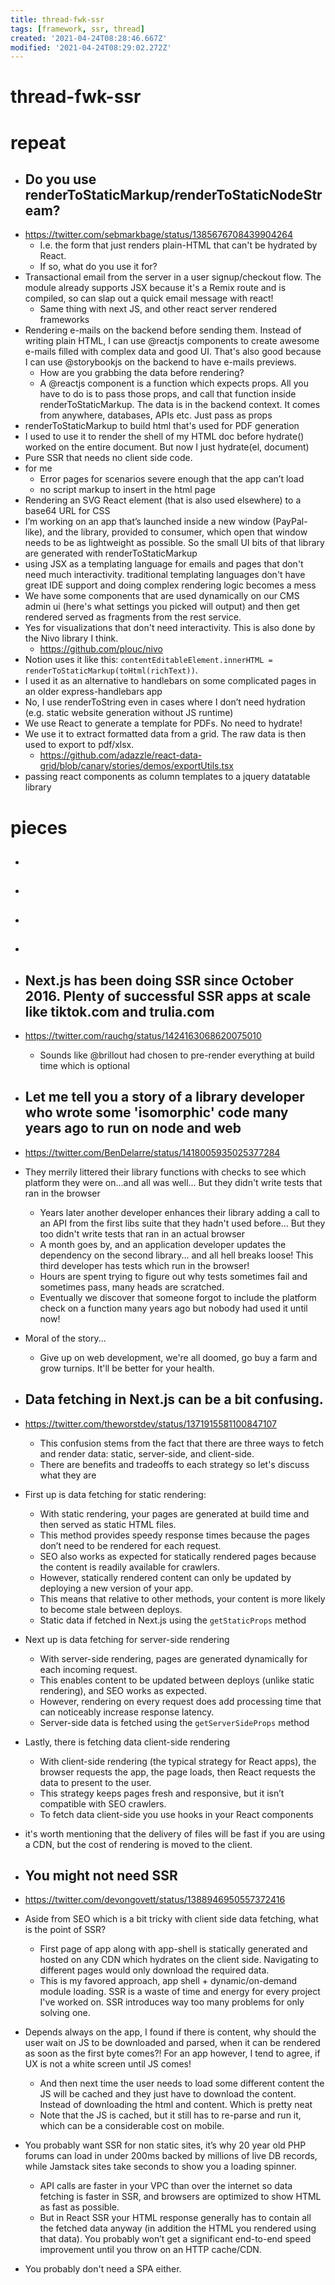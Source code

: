 ```yaml
---
title: thread-fwk-ssr
tags: [framework, ssr, thread]
created: '2021-04-24T08:28:46.667Z'
modified: '2021-04-24T08:29:02.272Z'
---
```


# thread-fwk-ssr

# repeat

<!-- #region /folded renderToStaticMarkup -->

- ## Do you use renderToStaticMarkup/renderToStaticNodeStream? 
- https://twitter.com/sebmarkbage/status/1385676708439904264
  - I.e. the form that just renders plain-HTML that can't be hydrated by React. 
  - If so, what do you use it for?
- Transactional email from the server in a user signup/checkout flow. The module already supports JSX because it's a Remix route and is compiled, so can slap out a quick email message with react!
  - Same thing with next JS, and other react server rendered frameworks
- Rendering e-mails on the backend before sending them. Instead of writing plain HTML, I can use @reactjs components to create awesome e-mails filled with complex data and good UI. That's also good because I can use @storybookjs on the backend to have e-mails previews.
  - How are you grabbing the data before rendering?
  - A @reactjs component is a function which expects props. All you have to do is to pass those props, and call that function inside renderToStaticMarkup. The data is in the backend context. It comes from anywhere, databases, APIs etc. Just pass as props
- renderToStaticMarkup to build html that's used for PDF generation
- I used to use it to render the shell of my HTML doc before hydrate() worked on the entire document. But now I just hydrate(el, document)
- Pure SSR that needs no client side code.
- for me
  - Error pages for scenarios severe enough that the app can’t load
  - no script markup to insert in the html page
- Rendering an SVG React element (that is also used elsewhere) to a base64 URL for CSS
- I’m working on an app that’s launched inside a new window (PayPal-like), and the library, provided to consumer, which open that window needs to be as lightweight as possible. So the small UI bits of that library are generated with renderToStaticMarkup
- using JSX as a templating language for emails and pages  that don't need much interactivity. traditional templating languages don't have great IDE support and doing complex rendering logic becomes a mess
- We have some components that are used dynamically on our CMS admin ui (here's what settings you picked will output) and then get rendered served as fragments from the rest service.
- Yes for visualizations that don't need interactivity. This is also done by the Nivo library I think.
  - https://github.com/plouc/nivo
- Notion uses it like this: `contentEditableElement.innerHTML = renderToStaticMarkup(toHtml(richText))`.
- I used it as an alternative to handlebars on some complicated pages in an older express-handlebars app
- No, I use renderToString even in cases where I don’t need hydration (e.g. static website generation without JS runtime)
- We use React to generate a template for PDFs. No need to hydrate!
- We use it to extract formatted data from a grid. The raw data is then used to export to pdf/xlsx.
  - https://github.com/adazzle/react-data-grid/blob/canary/stories/demos/exportUtils.tsx
- passing react components as column templates to a jquery datatable library

<!-- #endregion /folded renderToStaticMarkup -->

# pieces
- ## 

- ## 

- ## 

- ## 

- ## Next.js has been doing SSR since October 2016. Plenty of successful SSR apps at scale like tiktok.com and trulia.com 
- https://twitter.com/rauchg/status/1424163068620075010
  - Sounds like @brillout had chosen to pre-render everything at build time which is optional

- ## Let me tell you a story of a library developer who wrote some 'isomorphic' code many years ago to run on node and web
- https://twitter.com/BenDelarre/status/1418005935025377284
- They merrily littered their library functions with checks to see which platform they were on...and all was well... But they didn't write tests that ran in the browser
  - Years later another developer enhances their library adding a call to an API from the first libs suite that they hadn't used before... But they too didn't write tests that ran in an actual browser
  - A month goes by, and an application developer updates the dependency on the second library... and all hell breaks loose! This third developer has tests which run in the browser!
  - Hours are spent trying to figure out why tests sometimes fail and sometimes pass, many heads are scratched.
  - Eventually we discover that someone forgot to include the platform check on a function many years ago but nobody had used it until now!
- Moral of the story...
  - Give up on web development, we're all doomed, go buy a farm and grow turnips. It'll be better for your health.

- ## Data fetching in Next.js can be a bit confusing. 
- https://twitter.com/theworstdev/status/1371915581100847107
  - This confusion stems from the fact that there are three ways to fetch and render data: static, server-side, and client-side. 
  - There are benefits and tradeoffs to each strategy so let's discuss what they are
- First up is data fetching for static rendering:
  - With static rendering, your pages are generated at build time and then served as static HTML files. 
  - This method provides speedy response times because the pages don’t need to be rendered for each request.
  - SEO also works as expected for statically rendered pages because the content is readily available for crawlers. 
  - However, statically rendered content can only be updated by deploying a new version of your app.
  - This means that relative to other methods, your content is more likely to become stale between deploys.
  - Static data if fetched in Next.js using the `getStaticProps` method
- Next up is data fetching for server-side rendering
  - With server-side rendering, pages are generated dynamically for each incoming request. 
  - This enables content to be updated between deploys (unlike static rendering), and SEO works as expected.
  - However, rendering on every request does add processing time that can noticeably increase response latency.
  - Server-side data is fetched using the `getServerSideProps` method
- Lastly, there is fetching data client-side rendering
  - With client-side rendering (the typical strategy for React apps), the browser requests the app, the page loads, then React requests the data to present to the user.
  - This strategy keeps pages fresh and responsive, but it isn’t compatible with SEO crawlers.
  - To fetch data client-side you use hooks in your React components
- it's worth mentioning that the delivery of files will be fast if you are using a CDN, but the cost of rendering is moved to the client.

- ## You might not need SSR
- https://twitter.com/devongovett/status/1388946950557372416
- Aside from SEO which is a bit tricky with client side data fetching, what is the point of SSR?
  - First page of app along with app-shell is statically generated and hosted on any CDN which hydrates on the client side. Navigating to different pages would only download the required data.
  - This is my favored approach, app shell + dynamic/on-demand module loading. SSR is a waste of time and energy for every project I've worked on. SSR introduces way too many problems for only solving one.
- Depends always on the app, I found if there is content, why should the user wait on JS to be downloaded and parsed, when it can be rendered as soon as the first byte comes?! For an app however, I tend to agree, if UX is not a white screen until JS comes!
  - And then next time the user needs to load some different content the JS will be cached and they just have to download the content. Instead of downloading the html and content. Which is pretty neat
  - Note that the JS is cached, but it still has to re-parse and run it, which can be a considerable cost on mobile.
- You probably want SSR for non static sites, it’s why 20 year old PHP forums can load in under 200ms backed by millions of live DB records, while Jamstack sites take seconds to show you a loading spinner.
  - API calls are faster in your VPC than over the internet so data fetching is faster in SSR, and browsers are optimized to show HTML as fast as possible.
  - But in React SSR your HTML response generally has to contain all the fetched data anyway (in addition the HTML you rendered using that data). You probably won’t get a significant end-to-end speed improvement until you throw on an HTTP cache/CDN.
- You probably don't need a SPA either.
